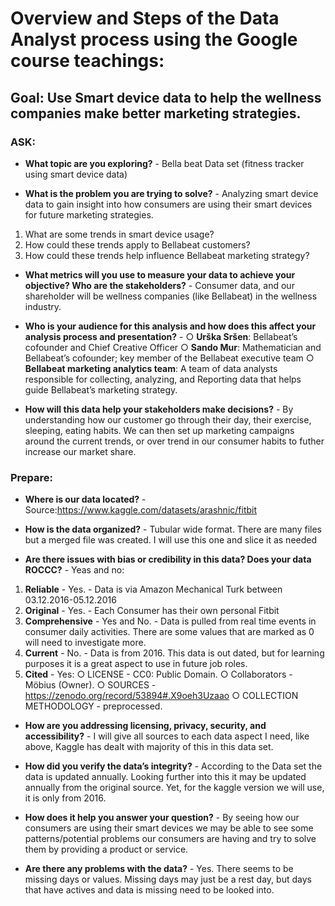 # Overview and Steps of the Data Analyst process using the Google course teachings:

## Goal: Use Smart device data to help the wellness companies make better marketing strategies. 

### ASK:
* **What topic are you exploring?** - Bella beat Data set (fitness tracker using smart device data)

* **What is the problem you are trying to solve?** - Analyzing smart device data to gain insight into how consumers are using their smart devices for future marketing strategies.
1. What are some trends in smart device usage?
2. How could these trends apply to Bellabeat customers?
3. How could these trends help influence Bellabeat marketing strategy?

* **What metrics will you use to measure your data to achieve your objective? Who are the stakeholders?** - Consumer data, and our shareholder will be wellness companies (like Bellabeat) in the wellness industry. 


* **Who is your audience for this analysis and how does this affect your analysis process and presentation?** - 
○ **Urška Sršen**: Bellabeat’s cofounder and Chief Creative Officer
○ **Sando Mur**: Mathematician and Bellabeat’s cofounder; key member of the Bellabeat executive team
○ **Bellabeat marketing analytics team**: A team of data analysts responsible for collecting, analyzing, and
Reporting data that helps guide Bellabeat’s marketing strategy.

* **How will this data help your stakeholders make decisions?** - By understanding how our customer go through their day, their exercise, sleeping, eating habits. We can then set up marketing campaigns around the current trends, or over trend in our consumer habits to futher increase our market share.

### Prepare:

* **Where is our data located?** - Source:https://www.kaggle.com/datasets/arashnic/fitbit

* **How is the data organized?** - Tubular wide format. There are many files but a merged file was created. I will use this one and slice it as needed

* **Are there issues with bias or credibility in this data? Does your data ROCCC?** - Yeas and no:
1. **Reliable** - Yes. - Data is via Amazon Mechanical Turk between 03.12.2016-05.12.2016
2. **Original** - Yes. - Each Consumer has their own personal Fitbit
3. **Comprehensive** - Yes and No. - Data is pulled from real time events in consumer daily activities. There are some values that are marked as 0 will need to investigate more.  
4. **Current** - No. - Data is from 2016. This data is out dated, but for learning purposes it is a great aspect to use in future job roles. 
5. **Cited** - Yes:
○ LICENSE - CC0: Public Domain.
○ Collaborators - Möbius (Owner).
○ SOURCES - https://zenodo.org/record/53894#.X9oeh3Uzaao
○ COLLECTION METHODOLOGY - preprocessed.

* **How are you addressing licensing, privacy, security, and accessibility?** - I will give all sources to each data aspect I need, like above, Kaggle has dealt with majority of this in this data set.

* **How did you verify the data’s integrity?** - According to the Data set the data is updated annually. Looking further into this it may be updated annually from the original source. Yet, for the kaggle version we will use, it is only from 2016.

* **How does it help you answer your question?** - By seeing how our consumers are using their smart devices we may be able to see some patterns/potential problems our consumers are having and try to solve them by providing a product or service. 

* **Are there any problems with the data?** - Yes. There seems to be missing days or values. Missing days may just be a rest day, but days that have actives and data is missing need to be looked into.
